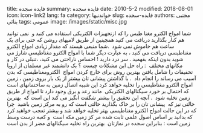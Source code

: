 title: فایده سجده
summary: فایده سجده
date: 2010-5-2
modified: 2018-08-01
icon:  icon-link2
lang: fa
category: خواندنیها
slug: فایده-سجده
authors: مجتبی بنائی
tags: عمومی
image: /images/static/misc.jpg

شما امواج الکترو مغنا طیس را که ازتجهیزات الکتریکی استفاده می کنید و  نمی توانید هم کنار بگذارید دریافت می کنید  همچینین از طریق لامپهای روشن که حتی برای یک ساعت هم خاموش نمی شود  .شما منبعی هیستد که مقدار زیادی امواج الکترو مغناطیسی دریافت می کنید ، به عبارت دیگر شما با امواج الکترو مغناطیسی شارژ می شوید بدون اینکه بفهمید .  سر درد دارید ! احساس ناراحتی می کنید، ،تنبلی در کار و مکانهای مختلف  : راه حل این مشکلات چیست ؟  یک دانشمند غیر مسلمان از اروپا تحقیقات را شامل یافتن بهترین روش برای خارج کردن امواج  الکترومغناطیسی که بدن آسیب می رساند را انجام داد  .  با گذاشتن پیشانی تان بیشتر از یک بار بروی زمین ، زمین امواج الکترو مغناطیسی را تخلیه خواهد کرد    این شبیه اتصال زمین به ساختمانهای است که احتمال بر خورد سیگنالهای الکتریکی  مانند رعد و برق وجود دارد تا امواج از طریق زمین تخلیه شود  .  آنچه این تحقیق را بیشتر شگفت انگیز می کند این است که  بهترین حالتی نیز که  پیشانی تان را بر خاک بگذارید حالتی است که رو به مرکز زمین باشید  چرا که در این حالت امواج الکترو مغناطیسی بهتر تخلیه خواهد شد    و بیشتر تعجب خواهبد کرد که بدانید بر اساس اصول علمی ثابت شده مر کز زمین مکه است  و کعبه درست وسط زمین است : بنابراین سجده در نمازتان  بهترین راه تخلیه سیگنالهای مضر از بدن است